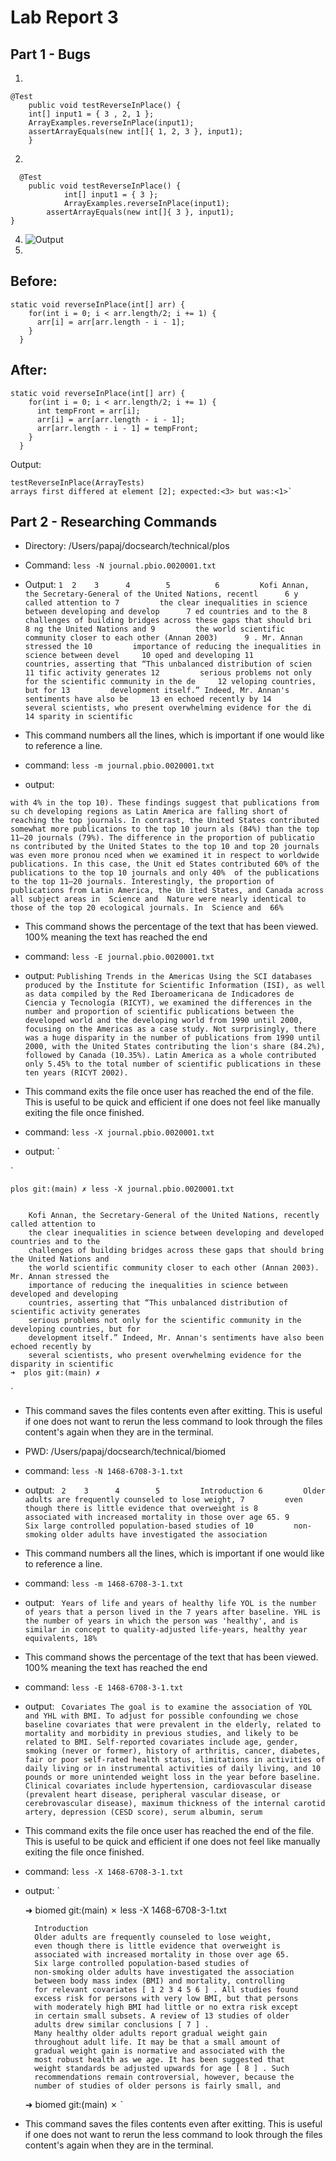 # Lab Report 3

## Part 1 - Bugs

1) 
```
@Test 
	public void testReverseInPlace() {
    int[] input1 = { 3 , 2, 1 };
    ArrayExamples.reverseInPlace(input1);
    assertArrayEquals(new int[]{ 1, 2, 3 }, input1);
	}
```
2)
```
  @Test 
	public void testReverseInPlace() {
    		int[] input1 = { 3 };
    		ArrayExamples.reverseInPlace(input1);
  		assertArrayEquals(new int[]{ 3 }, input1);
}
```

4) ![Output](images/OutputLab3.png)
5)
## Before:
```
static void reverseInPlace(int[] arr) {
    for(int i = 0; i < arr.length/2; i += 1) {
      arr[i] = arr[arr.length - i - 1];
    }
  }
```
## After: 
```
static void reverseInPlace(int[] arr) {
    for(int i = 0; i < arr.length/2; i += 1) {
      int tempFront = arr[i];
      arr[i] = arr[arr.length - i - 1];
      arr[arr.length - i - 1] = tempFront;
    }
  }
```

Output: 
```
testReverseInPlace(ArrayTests)
arrays first differed at element [2]; expected:<3> but was:<1>`
```

## Part 2 - Researching Commands
* Directory: /Users/papaj/docsearch/technical/plos
* Command: `less -N journal.pbio.0020001.txt`
* Output: `
      1 
      2   
      3     
      4       
      5         
      6         Kofi Annan, the Secretary-General of the United Nations, recentl      6 y called attention to
      7         the clear inequalities in science between developing and develop      7 ed countries and to the
      8         challenges of building bridges across these gaps that should bri      8 ng the United Nations and
      9         the world scientific community closer to each other (Annan 2003)      9 . Mr. Annan stressed the
     10         importance of reducing the inequalities in science between devel     10 oped and developing
     11         countries, asserting that “This unbalanced distribution of scien     11 tific activity generates
     12         serious problems not only for the scientific community in the de     12 veloping countries, but for
     13         development itself.” Indeed, Mr. Annan's sentiments have also be     13 en echoed recently by
     14         several scientists, who present overwhelming evidence for the di     14 sparity in scientific
`
* This command numbers all the lines, which is important if one would like to reference a line.
  
* command: `less -m journal.pbio.0020001.txt`
* output:

`with 4% in the top 10). These findings suggest that publications from su
ch developing
        regions as Latin America are falling short of reaching the top journals.
 In contrast, the
        United States contributed somewhat more publications to the top 10 journ
als (84%) than the
        top 11–20 journals (79%). The difference in the proportion of publicatio
ns contributed by
        the United States to the top 10 and top 20 journals was even more pronou
nced when we
        examined it in respect to worldwide publications. In this case, the Unit
ed States
        contributed 60% of the publications to the top 10 journals and only 40% 
of the publications
        to the top 11–20 journals.
        Interestingly, the proportion of publications from Latin America, the Un
ited States, and
        Canada across all subject areas in 
        Science and 
        Nature were nearly identical to those of the top 20 ecological journals.
        In 
        Science and 
66%
`
* This command shows the percentage of the text that has been viewed. 100% meaning the text has reached the end

* command: `less -E journal.pbio.0020001.txt`
* output: `Publishing Trends in the Americas
        Using the SCI databases produced by the Institute for Scientific Information (ISI), as
        well as data compiled by the Red Iberoamericana de Indicadores de Ciencia y Tecnología
        (RICYT), we examined the differences in the number and proportion of scientific
        publications between the developed world and the developing world from 1990 until 2000,
        focusing on the Americas as a case study. Not surprisingly, there was a huge disparity in
        the number of publications from 1990 until 2000, with the United States contributing the
        lion's share (84.2%), followed by Canada (10.35%). Latin America as a whole contributed
        only 5.45% to the total number of scientific publications in these ten years (RICYT
        2002).
`
* This command exits the file once user has reached the end of the file. This is useful to be quick and efficient if one does not feel like manually exiting the file once finished. 

* command: `less -X journal.pbio.0020001.txt`
* output: `

`

  
    plos git:(main) ✗ less -X journal.pbio.0020001.txt
      
        
        Kofi Annan, the Secretary-General of the United Nations, recently called attention to
        the clear inequalities in science between developing and developed countries and to the
        challenges of building bridges across these gaps that should bring the United Nations and
        the world scientific community closer to each other (Annan 2003). Mr. Annan stressed the
        importance of reducing the inequalities in science between developed and developing
        countries, asserting that “This unbalanced distribution of scientific activity generates
        serious problems not only for the scientific community in the developing countries, but for
        development itself.” Indeed, Mr. Annan's sentiments have also been echoed recently by
        several scientists, who present overwhelming evidence for the disparity in scientific 	
	➜  plos git:(main) ✗ 
`
* This command saves the files contents even after exitting. This is useful if one does not want to rerun the less command to look through the files content's again when they are in the terminal. 


* PWD: /Users/papaj/docsearch/technical/biomed

* command: `less -N 1468-6708-3-1.txt`
* output: `
      2   
      3     
      4       
      5         Introduction
      6         Older adults are frequently counseled to lose weight,
      7         even though there is little evidence that overweight is
      8         associated with increased mortality in those over age 65.
      9         Six large controlled population-based studies of
     10         non-smoking older adults have investigated the association`

* This command numbers all the lines, which is important if one would like to reference a line. 

* command: `less -m 1468-6708-3-1.txt`
* output: `
          Years of life and years of healthy life
          YOL is the number of years that a person lived in the
          7 years after baseline. YHL is the number of years in
          which the person was 'healthy', and is similar in concept
          to quality-adjusted life-years, healthy year equivalents,
18%`

* This command shows the percentage of the text that has been viewed. 100% meaning the text has reached the end

* command: `less -E 1468-6708-3-1.txt`
* output: `
Covariates
          The goal is to examine the association of YOL and YHL
          with BMI. To adjust for possible confounding we chose
          baseline covariates that were prevalent in the elderly,
          related to mortality and morbidity in previous studies,
          and likely to be related to BMI. Self-reported covariates
          include age, gender, smoking (never or former), history
          of arthritis, cancer, diabetes, fair or poor self-rated
          health status, limitations in activities of daily living
          or in instrumental activities of daily living, and 10
          pounds or more unintended weight loss in the year before
          baseline. Clinical covariates include hypertension,
          cardiovascular disease (prevalent heart disease,
          peripheral vascular disease, or cerebrovascular disease),
          maximum thickness of the internal carotid artery,
          depression (CESD score), serum albumin, serum`

* This command exits the file once user has reached the end of the file. This is useful to be quick and efficient if one does not feel like manually exiting the file once finished. 

* command: `less -X 1468-6708-3-1.txt`
* output: `	

	➜  biomed git:(main) ✗ less -X 1468-6708-3-1.txt

  
    
      
        Introduction
        Older adults are frequently counseled to lose weight,
        even though there is little evidence that overweight is
        associated with increased mortality in those over age 65.
        Six large controlled population-based studies of
        non-smoking older adults have investigated the association
        between body mass index (BMI) and mortality, controlling
        for relevant covariates [ 1 2 3 4 5 6 ] . All studies found
        excess risk for persons with very low BMI, but that persons
        with moderately high BMI had little or no extra risk except
        in certain small subsets. A review of 13 studies of older
        adults drew similar conclusions [ 7 ] .
        Many healthy older adults report gradual weight gain
        throughout adult life. It may be that a small amount of
        gradual weight gain is normative and associated with the
        most robust health as we age. It has been suggested that
        weight standards be adjusted upwards for age [ 8 ] . Such
        recommendations remain controversial, however, because the
        number of studies of older persons is fairly small, and
	➜  biomed git:(main) ✗ `
* This command saves the files contents even after exitting. This is useful if one does not want to rerun the less command to look through the files content's again when they are in the terminal. 
